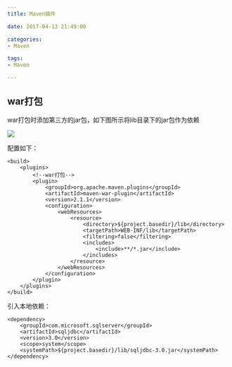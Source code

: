 ```yaml
---
title: Maven插件

date: 2017-04-13 21:49:00

categories:
- Maven

tags:
- Maven

---
```


## war打包

war打包时添加第三方的jar包，如下图所示将lib目录下的jar包作为依赖

![](http://i.imgur.com/NMiYvVs.png)

配置如下：

    <build>
        <plugins>
            <!--war打包-->
            <plugin>
                <groupId>org.apache.maven.plugins</groupId>
                <artifactId>maven-war-plugin</artifactId>
                <version>2.1.1</version>
                <configuration>
                    <webResources>
                        <resource>
                            <directory>${project.basedir}/lib</directory>
                            <targetPath>WEB-INF/lib</targetPath>
                            <filtering>false</filtering>
                            <includes>
                                <include>**/*.jar</include>
                            </includes>
                        </resource>
                    </webResources>
                </configuration>
            </plugin>
        </plugins>
    </build>

引入本地依赖：

	<dependency>
	    <groupId>com.microsoft.sqlserver</groupId>
	    <artifactId>sqljdbc</artifactId>
	    <version>3.0</version>
	    <scope>system</scope>
	    <systemPath>${project.basedir}/lib/sqljdbc-3.0.jar</systemPath>
	</dependency>